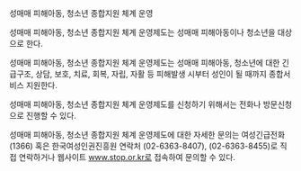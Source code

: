 성매매 피해아동, 청소년 종합지원 체계 운영

성매매 피해아동, 청소년 종합지원 체계 운영제도는 성매매 피해아동이나 청소년을 대상으로 한다.

성매매 피해아동, 청소년 종합지원 체계 운영제도는 성매매 피해아동, 청소년에 대한 긴급구조, 상담, 보호, 치료, 회복, 자립, 자활 등 피해발생 시부터 성인이 될 때까지 종합서비스 지원한다.

성매매 피해아동, 청소년 종합지원 체계 운영제도를 신청하기 위해서는 전화나 방문신청으로 진행할 수 있다.

성매매 피해아동, 청소년 종합지원 체계 운영제도에 대한 자세한 문의는 여성긴급전화 (1366) 혹은 한국여성인권진흥원 연락처 (02-6363-8407), (02-6363-8455)로 직접 연락하거나 웹사이트 www.stop.or.kr로 접속하여 문의할 수 있다.